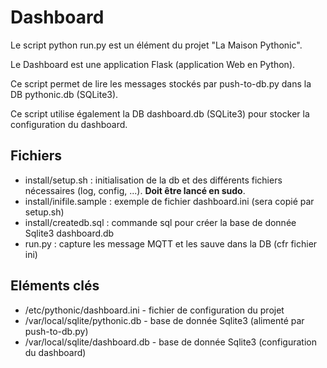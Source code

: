 # Dashboard

Le script python run.py est un élément du projet "La Maison Pythonic".

Le Dashboard est une application Flask (application Web en Python).

Ce script permet de lire les messages stockés par push-to-db.py dans la DB pythonic.db (SQLite3).

Ce script utilise également la DB dashboard.db (SQLite3) pour stocker la configuration du dashboard.

## Fichiers 
 * install/setup.sh : initialisation de la db et des différents fichiers nécessaires (log, config, ...). __Doit être lancé en sudo__.
 * install/inifile.sample : exemple de fichier dashboard.ini (sera copié par setup.sh)
 * install/createdb.sql : commande sql pour créer la base de donnée Sqlite3 dashboard.db
 * run.py : capture les message MQTT et les sauve dans la DB (cfr fichier ini)

## Eléments clés
 * /etc/pythonic/dashboard.ini - fichier de configuration du projet
 * /var/local/sqlite/pythonic.db - base de donnée Sqlite3 (alimenté par push-to-db.py)
 * /var/local/sqlite/dashboard.db - base de donnée Sqlite3 (configuration du dashboard)

